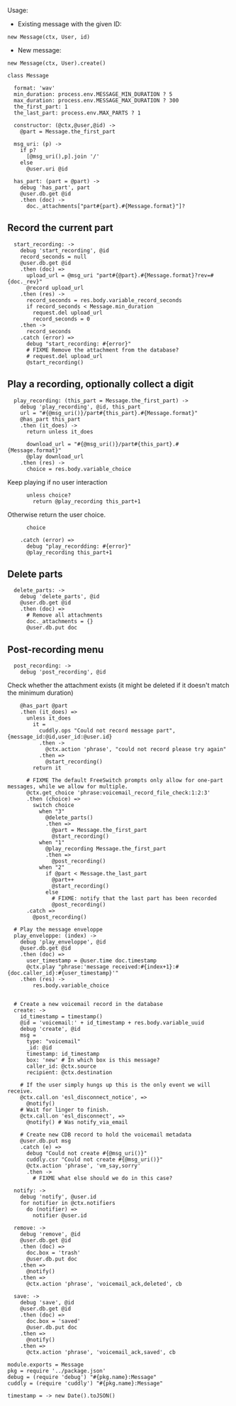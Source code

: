Usage:

- Existing message with the given ID:

```
new Message(ctx, User, id)
```

- New message:

```
new Message(ctx, User).create()
```


    class Message

      format: 'wav'
      min_duration: process.env.MESSAGE_MIN_DURATION ? 5
      max_duration: process.env.MESSAGE_MAX_DURATION ? 300
      the_first_part: 1
      the_last_part: process.env.MAX_PARTS ? 1

      constructor: (@ctx,@user,@id) ->
        @part = Message.the_first_part

      msg_uri: (p) ->
        if p?
          [@msg_uri(),p].join '/'
        else
          @user.uri @id

      has_part: (part = @part) ->
        debug 'has_part', part
        @user.db.get @id
        .then (doc) ->
          doc._attachments["part#{part}.#{Message.format}"]?

Record the current part
-----------------------

      start_recording: ->
        debug 'start_recording', @id
        record_seconds = null
        @user.db.get @id
        .then (doc) =>
          upload_url = @msg_uri "part#{@part}.#{Message.format}?rev=#{doc._rev}"
          @record upload_url
        .then (res) ->
          record_seconds = res.body.variable_record_seconds
          if record_seconds < Message.min_duration
            request.del upload_url
            record_seconds = 0
        .then ->
          record_seconds
        .catch (error) =>
          debug "start_recording: #{error}"
          # FIXME Remove the attachment from the database?
          # request.del upload_url
          @start_recording()

Play a recording, optionally collect a digit
------------------------------------------------------------

      play_recording: (this_part = Message.the_first_part) ->
        debug 'play_recording', @id, this_part
        url = "#{@msg_uri()}/part#{this_part}.#{Message.format}"
        @has_part this_part
        .then (it_does) ->
          return unless it_does

          download_url = "#{@msg_uri()}/part#{this_part}.#{Message.format}"
          @play download_url
        .then (res) ->
          choice = res.body.variable_choice

Keep playing if no user interaction

          unless choice?
            return @play_recording this_part+1

Otherwise return the user choice.

          choice

        .catch (error) =>
          debug "play_recordding: #{error}"
          @play_recording this_part+1

Delete parts
------------

      delete_parts: ->
        debug 'delete_parts', @id
        @user.db.get @id
        .then (doc) =>
          # Remove all attachments
          doc._attachments = {}
          @user.db.put doc

Post-recording menu
-------------------

      post_recording: ->
        debug 'post_recording', @id

Check whether the attachment exists (it might be deleted if it doesn't match the minimum duration)

        @has_part @part
        .then (it_does) =>
          unless it_does
            it =
              cuddly.ops "Could not record message part", {message_id:@id,user_id:@user.id}
              .then ->
                @ctx.action 'phrase', "could not record please try again"
              .then =>
                @start_recording()
            return it

          # FIXME The default FreeSwitch prompts only allow for one-part messages, while we allow for multiple.
          @ctx.get_choice 'phrase:voicemail_record_file_check:1:2:3'
          .then (choice) =>
            switch choice
              when "3"
                @delete_parts()
                .then =>
                  @part = Message.the_first_part
                  @start_recording()
              when "1"
                @play_recording Message.the_first_part
                .then =>
                  @post_recording()
              when "2"
                if @part < Message.the_last_part
                  @part++
                  @start_recording()
                else
                  # FIXME: notify that the last part has been recorded
                  @post_recording()
          .catch =>
            @post_recording()

      # Play the message enveloppe
      play_enveloppe: (index) ->
        debug 'play_enveloppe', @id
        @user.db.get @id
        .then (doc) =>
          user_timestamp = @user.time doc.timestamp
          @ctx.play "phrase:'message received:#{index+1}:#{doc.caller_id}:#{user_timestamp}'"
        .then (res) ->
            res.body.variable_choice


      # Create a new voicemail record in the database
      create: ->
        id_timestamp = timestamp()
        @id = 'voicemail:' + id_timestamp + res.body.variable_uuid
        debug 'create', @id
        msg =
          type: "voicemail"
          _id: @id
          timestamp: id_timestamp
          box: 'new' # In which box is this message?
          caller_id: @ctx.source
          recipient: @ctx.destination

        # If the user simply hungs up this is the only event we will receive.
        @ctx.call.on 'esl_disconnect_notice', =>
          @notify()
        # Wait for linger to finish.
        @ctx.call.on 'esl_disconnect', =>
          @notify() # Was notify_via_email

        # Create new CDB record to hold the voicemail metadata
        @user.db.put msg
        .catch (e) =>
          debug "Could not create #{@msg_uri()}"
          cuddly.csr "Could not create #{@msg_uri()}"
          @ctx.action 'phrase', 'vm_say,sorry'
          .then ->
            # FIXME what else should we do in this case?

      notify: ->
        debug 'notify', @user.id
        for notifier in @ctx.notifiers
          do (notifier) =>
            notifier @user.id

      remove: ->
        debug 'remove', @id
        @user.db.get @id
        .then (doc) =>
          doc.box = 'trash'
          @user.db.put doc
        .then =>
          @notify()
        .then =>
          @ctx.action 'phrase', 'voicemail_ack,deleted', cb

      save: ->
        debug 'save', @id
        @user.db.get @id
        .then (doc) =>
          doc.box = 'saved'
          @user.db.put doc
        .then =>
          @notify()
        .then =>
          @ctx.action 'phrase', 'voicemail_ack,saved', cb

    module.exports = Message
    pkg = require '../package.json'
    debug = (require 'debug') "#{pkg.name}:Message"
    cuddly = (require 'cuddly') "#{pkg.name}:Message"

    timestamp = -> new Date().toJSON()
